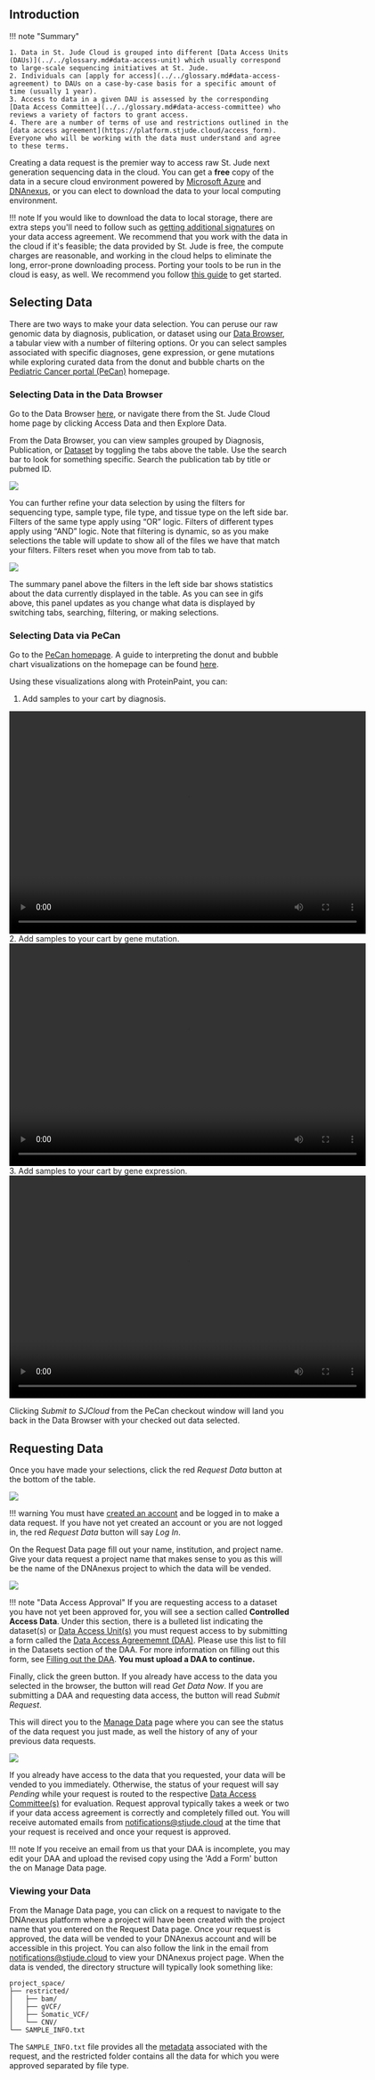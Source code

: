 ## Introduction

!!! note "Summary"

    1. Data in St. Jude Cloud is grouped into different [Data Access Units (DAUs)](../../glossary.md#data-access-unit) which usually correspond to large-scale sequencing initiatives at St. Jude. 
    2. Individuals can [apply for access](../../glossary.md#data-access-agreement) to DAUs on a case-by-case basis for a specific amount of time (usually 1 year).
    3. Access to data in a given DAU is assessed by the corresponding [Data Access Committee](../../glossary.md#data-access-committee) who reviews a variety of factors to grant access.
    4. There are a number of terms of use and restrictions outlined in the [data access agreement](https://platform.stjude.cloud/access_form). Everyone who will be working with the data must understand and agree to these terms.

Creating a data request is the premier way to access raw St. Jude next 
generation sequencing data in the cloud. You can get a **free** copy of 
the data in a secure cloud environment powered by [Microsoft Azure](https://azure.microsoft.com/en-us/) and 
[DNAnexus](https://www.dnanexus.com/), or you can elect to download the data to your local computing 
environment.

!!! note
    If you would like to download the data to local storage, there are
    extra steps you'll need to follow such as [getting additional signatures](../../guides/forms/how-to-fill-out-DAA#data-download-permission)
    on your data access agreement. We recommend that you work with the data
    in the cloud if it's feasible; the data provided by St. Jude is free, the compute charges are reasonable, and working in the cloud helps to eliminate the long, error-prone downloading process. Porting your tools to be run in the cloud is easy, as well. We recommend you follow [this guide](../../guides/data/creating-a-cloud-app) to get started.

## Selecting Data

There are two ways to make your data selection. You can peruse our raw genomic data by diagnosis, publication, or dataset using our [Data Browser](https://platform.stjude.cloud/requests/diseases), a tabular view with a number of filtering options. Or you can select samples associated with specific diagnoses, gene expression, or gene mutations while exploring curated data from the donut and bubble charts on the [Pediatric Cancer portal (PeCan)](https://pecan.stjude.cloud/) homepage.


### Selecting Data in the Data Browser

Go to the Data Browser [here](https://platform.stjude.cloud/requests/diseases), or navigate there from the St. Jude Cloud home page by clicking Access Data and then Explore Data.

From the Data Browser, you can view samples grouped by Diagnosis, Publication, or [Dataset](../../glossary.md#data-access-unit) by toggling the tabs above the table. Use the search bar to look for something specific. Search the publication tab by title or pubmed ID.

![](../../images/guides/data/data-browser-tour-1.gif)

You can further refine your data selection by using the filters for sequencing type, sample type, file type, and tissue type on the left side bar. Filters of the same type apply using “OR” logic. Filters of different types apply using “AND” logic. Note that filtering is dynamic, so as you make selections the table will update to show all of the files we have that match your filters. Filters reset when you move from tab to tab.

![](../../images/guides/data/data-browser-tour-2.gif)

The summary panel above the filters in the left side bar shows statistics about the data currently displayed in the table. As you can see in gifs above, this panel updates as you change what data is displayed by switching tabs, searching, filtering, or making selections.


### Selecting Data via PeCan

Go to the [PeCan homepage](https://pecan.stjude.cloud/). A guide to interpreting the donut and bubble chart visualizations on the homepage can be found [here](../../guides/portals/pecan).

Using these visualizations along with ProteinPaint, you can:

1. Add samples to your cart by diagnosis.
<video controls="controls" width="640" height="400">
    <source src="https://pecan.stjude.cloud/assets/video/pecan-cart-by-disease.mp4" type="video/mp4">
</video>
2. Add samples to your cart by gene mutation.
<video controls="controls" width="640" height="400">
    <source src="https://pecan.stjude.cloud/assets/video/pecan-cart-by-gene-mutation.mp4" type="video/mp4">
</video>
3. Add samples to your cart by gene expression.
<video controls="controls" width="640" height="400" class="anything">
    <source src="https://pecan.stjude.cloud/assets/video/pecan-cart-by-gene-expression.mp4" type="video/mp4">
</video>

Clicking *Submit to SJCloud* from the PeCan checkout window will land you back in the Data Browser with your checked out data selected.

## Requesting Data

Once you have made your selections, click the red *Request Data* button at the bottom of the table. 

![](../../images/guides/data/request-data-new-4.gif)

!!! warning
    You must have [created an account](../../create-an-account.md) and be logged in to make a data request. If you have not yet created an account or you are not logged in, the red *Request Data* button will say *Log In*. 

On the Request Data page fill out your name, institution, and project name. Give your data request a project name that makes sense to you as this will be the name of the DNAnexus project to which the data will be vended.

![](../../images/guides/data/request-data-new-1.png)


!!! note "Data Access Approval"
    If you are requesting access to a dataset you have not yet been approved for, 
    you will see a section called **Controlled Access Data**. Under this section, there is a bulleted list indicating the dataset(s) or [Data Access Unit(s)](../../glossary.md#data-access-unit) you must request access to by submitting a form called the [Data Access Agreememnt (DAA)](../../glossary.md#data-access-agreement). Please use this list to fill in the Datasets section of the DAA. For more information on filling out this form, see [Filling out the DAA](../../guides/forms/how-to-fill-out-DAA). **You must upload a DAA to continue.**

Finally, click the green button. If you already have access to the data you selected in the browser, the button will read *Get Data Now*. If you are submitting a DAA and requesting data access, the button will read *Submit Request*.

This will direct you to the [Manage Data](https://platform.stjude.cloud/requests/manage) page where you can see the status of the data request you just made, as well the history of any of your previous data requests.

![](../../images/guides/data/request-data-new-2.png)

If you already have access to the data that you requested, your data will be vended to you immediately. Otherwise, the status of your request will say *Pending* while your request is routed to the respective [Data Access Committee(s)](../../glossary.md#data-access-committee) for evaluation. Request approval typically takes a week or two if your data access agreement is correctly and completely filled out. You will receive automated emails from notifications@stjude.cloud at the time that your request is received and once your request is approved.

!!! note 
    If you receive an email from us that your DAA is incomplete, you may edit your DAA and upload the revised copy using the 'Add a Form' button the on Manage Data page. 

### Viewing your Data

From the Manage Data page, you can click on a request to navigate to the DNAnexus platform where a project will have been created with the project name that you entered on the Request Data page. Once your request is approved, the data will be vended to your DNAnexus account and will be accessible in this project. You can also follow the link in the email from notifications@stjude.cloud to view your DNAnexus project page. When the data is vended, the directory structure will typically look something like:

```
project_space/
├── restricted/
│   ├── bam/
│   ├── gVCF/
│   ├── Somatic_VCF/
│   └── CNV/
└── SAMPLE_INFO.txt
```

The `SAMPLE_INFO.txt` file provides all the [metadata](../../guides/data/metadata.md) associated with the request, and the restricted folder contains all the data for which you were approved separated by file type. 
 
